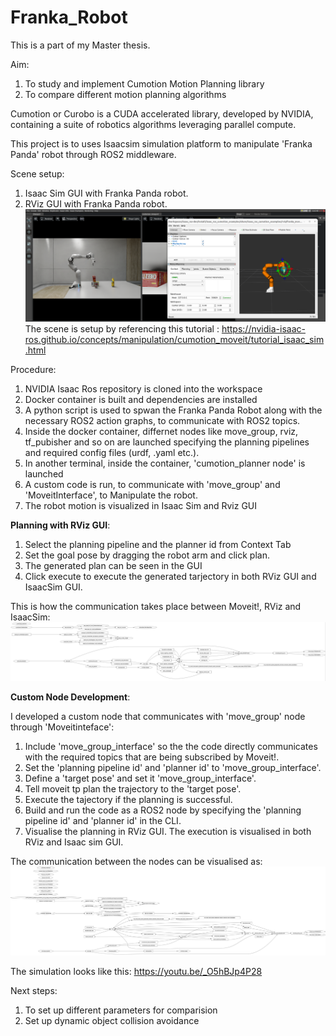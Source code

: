 # Franka_Robot

This is a part of my Master thesis. 

Aim: 
1. To study and implement Cumotion Motion Planning library
2. To compare different motion planning algorithms 


Cumotion or Curobo is a CUDA accelerated library, developed by NVIDIA, containing a suite of robotics algorithms leveraging parallel compute.

This project is to uses Isaacsim simulation platform to manipulate 'Franka Panda' robot through ROS2 middleware.

Scene setup:
1. Isaac Sim GUI with Franka Panda robot.
2. RViz GUI with Franka Panda robot.
![alt text](<images/Screenshot from 2024-08-26 16-07-06.png>)
The scene is setup by referencing this tutorial : https://nvidia-isaac-ros.github.io/concepts/manipulation/cumotion_moveit/tutorial_isaac_sim.html

Procedure:
1. NVIDIA Isaac Ros repository is cloned into the workspace
2. Docker container is built and dependencies are installed
3. A python script is used to spwan the Franka Panda Robot along with the necessary ROS2 action graphs, to communicate with ROS2 topics. 
4. Inside the docker container, differnet nodes like move_group, rviz, tf_pubisher and so on are launched specifying the planning pipelines and required config files (urdf, .yaml etc.).
5. In another terminal, inside the container,  'cumotion_planner node' is launched
6. A custom code is run, to communicate with 'move_group' and 'MoveitInterface', to Manipulate the robot.
7. The robot motion is visualized in Isaac Sim and Rviz GUI

**Planning with RViz GUI**:
1. Select the planning pipeline and the planner id from Context Tab
2. Set the goal pose by dragging the robot arm and click plan.
3. The generated plan can be seen in the GUI
4. Click execute to execute the generated tarjectory in both RViz GUI and IsaacSim GUI. 


This is how the communication takes place between Moveit!, RViz and IsaacSim:![alt text](<images/Screenshot from 2024-08-26 16-12-39.png>)

**Custom Node Development**:

I developed a custom node that communicates with 'move_group' node through 'Moveitinteface':
1. Include 'move_group_interface' so the the code directly communicates with the required topics that are being subscribed by Moveit!.
2. Set the 'planning pipeline id' and 'planner id' to 'move_group_interface'.
3. Define a 'target pose' and set it 'move_group_interface'.
4. Tell moveit tp plan the trajectory to the 'target pose'.
5. Execute the tajectory if the planning is successful.
6. Build and run the code as a ROS2 node by specifying the 'planning pipeline id' and 'planner id' in the CLI.  
7. Visualise the planning in RViz GUI. The execution is visualised in both RViz and Isaac sim GUI.

The communication between the nodes can be visualised as: 
![alt text](images/rosgraph_mv.png)

The simulation looks like this: https://youtu.be/_O5hBJp4P28

Next steps:
1. To set up different parameters for comparision
2. Set up dynamic object collision avoidance
